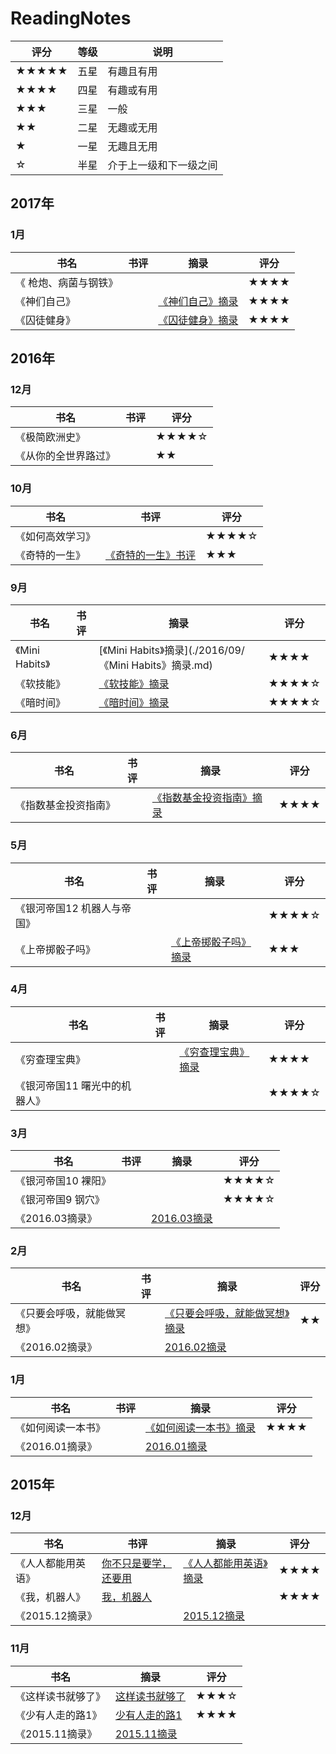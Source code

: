 # ReadingNotes
| 评分    | 等级   | 说明          |
| ----- | ---- | ----------- |
| ★★★★★ | 五星   | 有趣且有用       |
| ★★★★  | 四星   | 有趣或有用       |
| ★★★   | 三星   | 一般          |
| ★★    | 二星   | 无趣或无用       |
| ★     | 一星   | 无趣且无用       |
| ☆     | 半星   | 介于上一级和下一级之间 |

## 2017年

### 1月

| 书名          | 书评   | 摘录                                       | 评分   |
| ----------- | ---- | ---------------------------------------- | ---- |
| 《 枪炮、病菌与钢铁》 |      |                                          | ★★★★ |
| 《神们自己》      |      | [《神们自己》摘录](./2017/01/《神们自己》摘录.md)        | ★★★★ |
| 《囚徒健身》      |      | [《囚徒健身》摘录](https://www.evernote.com/l/AYguLl3svl9E567T4rJz8fmUv_oWKhUcSeQ) | ★★★★ |



## 2016年

### 12月

| 书名         | 书评   | 评分    |
| ---------- | ---- | ----- |
| 《极简欧洲史》    |      | ★★★★☆ |
| 《从你的全世界路过》 |      | ★★    |



### 10月

| 书名       | 书评                                  | 评分    |
| -------- | ----------------------------------- | ----- |
| 《如何高效学习》 |                                     | ★★★★☆ |
| 《奇特的一生》  | [《奇特的一生》书评](./2016/10/《奇特的一生》书评.md) | ★★★   |



### 9月
| 书名            | 书评   | 摘录                                       | 评分    |
| ------------- | ---- | ---------------------------------------- | ----- |
| 《Mini Habits》 |      | [《Mini Habits》摘录](./2016/09/《Mini Habits》摘录.md) | ★★★★  |
| 《软技能》         |      | [《软技能》摘录](./2016/09/《软技能》摘录.md)          | ★★★★☆ |
| 《暗时间》         |      | [《暗时间》摘录](./2016/09/《暗时间》摘录.md)          | ★★★★☆ |

### 6月
| 书名         | 书评   | 摘录                                       | 评分   |
| ---------- | ---- | ---------------------------------------- | ---- |
| 《指数基金投资指南》 |      | [《指数基金投资指南》摘录](./2016/06/《指数基金投资指南》摘录.md) | ★★★★ |

### 5月
| 书名              | 书评   | 摘录                                    | 评分    |
| --------------- | ---- | ------------------------------------- | ----- |
| 《银河帝国12 机器人与帝国》 |      |                                       | ★★★★☆ |
| 《上帝掷骰子吗》        |      | [《上帝掷骰子吗》摘录](./2016/05/《上帝掷骰子吗》摘录.md) | ★★★   |

### 4月
| 书名               | 书评   | 摘录                                  | 评分    |
| ---------------- | ---- | ----------------------------------- | ----- |
| 《穷查理宝典》          |      | [《穷查理宝典》摘录](./2016/04/《穷查理宝典》摘录.md) | ★★★★  |
| 《银河帝国11 曙光中的机器人》 |      |                                     | ★★★★☆ |

### 3月
| 书名          | 书评   | 摘录                                  | 评分    |
| ----------- | ---- | ----------------------------------- | ----- |
| 《银河帝国10 裸阳》 |      |                                     | ★★★★☆ |
| 《银河帝国9 钢穴》  |      |                                     | ★★★★☆ |
| 《2016.03摘录》 |      | [2016.03摘录](./2016/03/2016.03摘录.md) |       |

### 2月
| 书名            | 书评   | 摘录                                       | 评分   |
| ------------- | ---- | ---------------------------------------- | ---- |
| 《只要会呼吸，就能做冥想》 |      | [《只要会呼吸，就能做冥想》摘录](./2016/02/《只要会呼吸，就能做冥想》摘录.md) | ★★   |
| 《2016.02摘录》   |      | [2016.02摘录](./2016/02/2016.02摘录.md)      |      |

### 1月
| 书名          | 书评   | 摘录                                      | 评分   |
| ----------- | ---- | --------------------------------------- | ---- |
| 《如何阅读一本书》   |      | [《如何阅读一本书》摘录](./2016/01/《如何阅读一本书》摘录.md) | ★★★★ |
| 《2016.01摘录》 |      | [2016.01摘录](./2016/01/2016.01摘录.md)     |      |

## 2015年
### 12月
| 书名          | 书评                                    | 摘录                                      | 评分   |
| ----------- | ------------------------------------- | --------------------------------------- | ---- |
| 《人人都能用英语》   | [你不只是要学，还要用](./2015/12/你不只是要学，还要用.md) | [《人人都能用英语》摘录](./2015/12/《人人都能用英语》摘录.md) | ★★★★ |
| 《我，机器人》     | [我，机器人](./2015/12/我，机器人.md)           |                                         | ★★★★ |
| 《2015.12摘录》 |                                       | [2015.12摘录](./2015/12/2015.12摘录.md)     |      |

### 11月
| 书名          | 摘录                                  | 评分   |
| ----------- | ----------------------------------- | ---- |
| 《这样读书就够了》   | [这样读书就够了](./2015/11/这样读书就够了.md)     | ★★★☆ |
| 《少有人走的路1》   | [少有人走的路1](./2015/11/少有人走的路1.md)     | ★★★★ |
| 《2015.11摘录》 | [2015.11摘录](./2015/11/2015.11摘录.md) |      |
